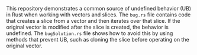 This repository demonstrates a common source of undefined behavior (UB) in Rust when working with vectors and slices. The `bug.rs` file contains code that creates a slice from a vector and then iterates over that slice.  If the original vector is modified after the slice is created, the behavior is undefined. The `bugSolution.rs` file shows how to avoid this by using methods that prevent UB, such as cloning the slice before operating on the original vector.